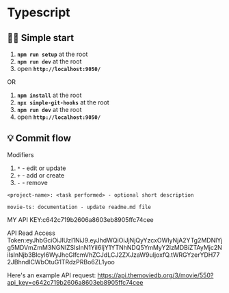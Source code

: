 # Typescript

## 🏃‍♂️ Simple start

1. **`npm run setup`** at the root
2. **`npm run dev`** at the root
3. open **`http://localhost:9050/`**

OR

1. **`npm install`** at the root
2. **`npx simple-git-hooks`** at the root
3. **`npm run dev`** at the root
4. open **`http://localhost:9050/`**

## 💡 Commit flow

Modifiers
 1. `*` - edit or update
 2. `+` - add or create
 3. `-` - remove

```
<project-name>: <task performed> - optional short description

movie-ts: documentation - update readme.md file
```



MY API KEY:c642c719b2606a8603eb8905ffc74cee

API Read Access Token:eyJhbGciOiJIUzI1NiJ9.eyJhdWQiOiJjNjQyYzcxOWIyNjA2YTg2MDNlYjg5MDVmZmM3NGNlZSIsInN1YiI6IjY1YTNhNDQ5YmMyY2IzMDBiZTAyMjc2NiIsInNjb3BlcyI6WyJhcGlfcmVhZCJdLCJ2ZXJzaW9uIjoxfQ.tWRGYzerYDH772JBhndICWbOtuG1TRdzPRBo6ZL1yoo

Here's an example API request:
https://api.themoviedb.org/3/movie/550?api_key=c642c719b2606a8603eb8905ffc74cee
